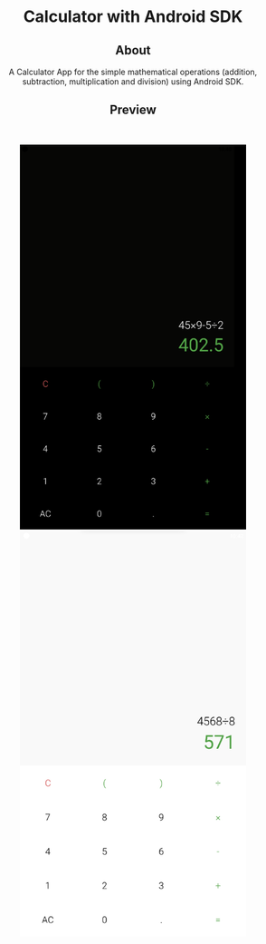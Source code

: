    <h1 align="center">Calculator with Android SDK</h1>

 <h2 align="center">About</h2>
   
   <p align="center">
      A Calculator App for the simple mathematical operations (addition, subtraction, multiplication and division) using Android SDK. <br
      Application version is 1.0
   </p>
   
   <h2 align="center">Preview</h2><br>

   <p align="center">
   <img src="https://github.com/turopov/Calculator-App/blob/master/screen_1.png" width="400">
   <img src="https://github.com/turopov/Calculator-App/blob/master/screen_2.png" width="400">
   </p>

